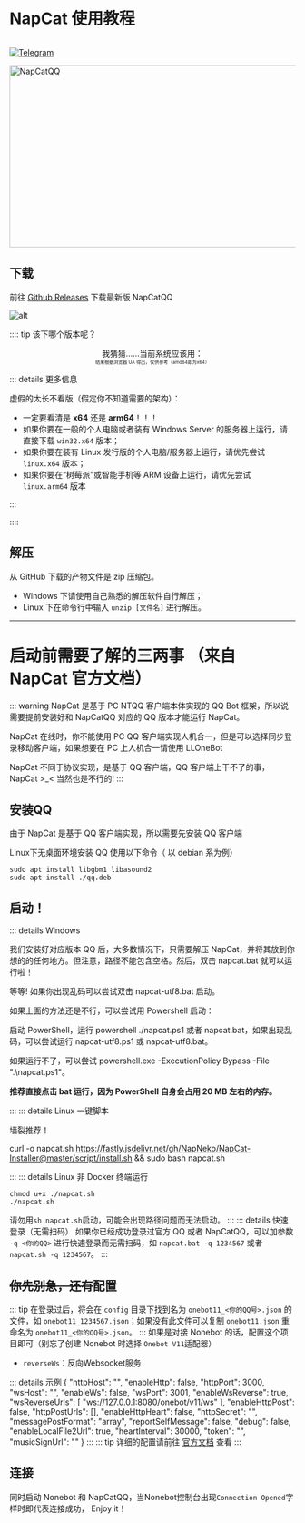# NapCat 使用教程

<p style="display: inline-flex">
  <a href="https://github.com/NapNeko/NapCatQQ">
    <img src="https://img.shields.io/badge/Github-black?logo=Github" style="margin-right: 5px" alt="Telegram" />
  </a>
</p>
  <img src="https://socialify.git.ci/NapNeko/NapCatQQ/image?description=1&language=1&logo=https%3A%2F%2Fraw.githubusercontent.com%2FNapNeko%2FNapCatQQ%2Fmain%2Flogo.png&name=1&stargazers=1&theme=Auto" alt="NapCatQQ" width="640" height="320" />


## 下载

前往 [Github Releases](https://github.com/NapNeko/NapCatQQ/releases/latest) 下载最新版 NapCatQQ

![alt](/images/before/napcat_release.png)

:::: tip 该下哪个版本呢？

<div align="center">我猜猜……当前系统应该用：</div>

<NameByPlatform />

<div align="center" style="font-size: 8px">结果根据浏览器 UA 得出，仅供参考（amd64即为x64）</div>

::: details 更多信息

<curtain>虚假的</curtain>太长不看版（假定你不知道需要的架构）：

- 一定要看清是 **x64** 还是 **arm64**！！！
- 如果你要在一般的个人电脑或者装有 Windows Server 的服务器上运行，请直接下载 `win32.x64` 版本；
- 如果你要在装有 Linux 发行版的个人电脑/服务器上运行，请优先尝试 `linux.x64` 版本；
- 如果你要在“树莓派”或智能手机等 ARM 设备上运行，请优先尝试 `linux.arm64` 版本

:::

::::


## 解压

从 GitHub 下载的产物文件是 zip 压缩包。

- Windows 下请使用自己熟悉的解压软件自行解压；
- Linux 下在命令行中输入 `unzip [文件名]` 进行解压。

---


# 启动前需要了解的三两事 （来自 NapCat 官方文档）

::: warning
NapCat 是基于 PC NTQQ 客户端本体实现的 QQ Bot 框架，所以说需要提前安装好和 NapCatQQ 对应的 QQ 版本才能运行 NapCat。

NapCat 在线时，你不能使用 PC QQ 客户端实现人机合一，但是可以选择同步登录移动客户端，如果想要在 PC 上人机合一请使用 LLOneBot

NapCat 不同于协议实现，是基于 QQ 客户端，QQ 客户端上干不了的事，NapCat >_< 当然也是不行的!
:::




## 安装QQ

由于 NapCat 是基于 QQ 客户端实现，所以需要先安装 QQ 客户端

Linux下无桌面环境安装 QQ 使用以下命令（ 以 debian 系为例）
```
sudo apt install libgbm1 libasound2
sudo apt install ./qq.deb
```


## 启动！

::: details Windows

我们安装好对应版本 QQ 后，大多数情况下，只需要解压 NapCat，并将其放到你想的的任何地方。但注意，路径不能包含空格。然后，双击 napcat.bat 就可以运行啦！

等等! 如果你出现乱码可以尝试双击 napcat-utf8.bat 启动。

如果上面的方法还是不行，可以尝试用 Powershell 启动：

启动 PowerShell，运行 powershell ./napcat.ps1 或者 napcat.bat，如果出现乱码，可以尝试运行 napcat-utf8.ps1 或 napcat-utf8.bat。

如果运行不了，可以尝试 powershell.exe -ExecutionPolicy Bypass -File ".\napcat.ps1"。

**推荐直接点击 bat 运行，因为 PowerShell 自身会占用 20 MB 左右的内存。**

:::
::: details Linux 一键脚本

墙裂推荐！

curl -o napcat.sh https://fastly.jsdelivr.net/gh/NapNeko/NapCat-Installer@master/script/install.sh && sudo bash napcat.sh

:::
::: details Linux 非 Docker
终端运行
```
chmod u+x ./napcat.sh
./napcat.sh
```
请勿用`sh napcat.sh`启动，可能会出现路径问题而无法启动。
:::
::: details 快速登录（无需扫码）
如果你已经成功登录过官方 QQ 或者 NapCatQQ，可以加参数 `-q <你的QQ>` 进行快速登录而无需扫码，如 `napcat.bat -q 1234567` 或者 `napcat.sh -q 1234567`。
:::

##  ~~你先别急，还有~~配置
::: tip
在登录过后，将会在 `config` 目录下找到名为 `onebot11_<你的QQ号>.json` 的文件，如 `onebot11_1234567.json`；如果没有此文件可以复制 `onebot11.json` 重命名为 `onebot11_<你的QQ号>.json`。
:::
如果是对接 Nonebot 的话，配置这个项目即可（别忘了创建 Nonebot 时选择 `Onebot V11`适配器）
- `reverseWs`：反向Websocket服务

::: details 示例
{
  "httpHost": "",
  "enableHttp": false,
  "httpPort": 3000,
  "wsHost": "",
  "enableWs": false,
  "wsPort": 3001,
  "enableWsReverse": true,
  "wsReverseUrls": [
    "ws://127.0.0.1:8080/onebot/v11/ws"
  ],
  "enableHttpPost": false,
  "httpPostUrls": [],
  "enableHttpHeart": false,
  "httpSecret": "",
  "messagePostFormat": "array",
  "reportSelfMessage": false,
  "debug": false,
  "enableLocalFile2Url": true,
  "heartInterval": 30000,
  "token": "",
  "musicSignUrl": ""
}
:::
::: tip
详细的配置请前往 [官方文档](https://napneko.github.io/zh-CN/guide/config) 查看
:::

## 连接
同时启动 Nonebot 和 NapCatQQ，当Nonebot控制台出现`Connection Opened`字样时即代表连接成功， Enjoy it！